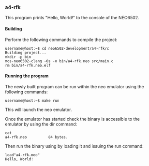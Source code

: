 ### a4-rfk

This program prints "Hello, World!" to the console of the NEO6502.

#### Building

Perform the following commands to compile the project:

```
username@host:~$ cd neo6502-development/a4-rfk/c
Building project...
mkdir -p bin
mos-neo6502-clang -Os -o bin/a4-rfk.neo src/main.c
rm bin/a4-rfk.neo.elf
```

#### Running the program

The newly built program can be run within the neo emulator using the following commands:

```
username@host:~$ make run
```

This will launch the neo emulator.

Once the emulator has started check the binary is accessible to the emulator by using the dir command:

```
cat
a4-rfk.neo          84 bytes.
```

Then run the binary using by loading it and issuing the run command:

```
load"a4-rfk.neo"
Hello, World!
```
